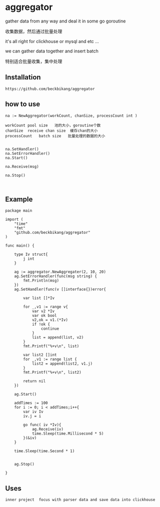 # aggregator


gather data from any way and deal it in some go goroutine

收集数据，然后通过批量处理


it's all right for clickhouse  or mysql and etc ...


we can gather data together and insert batch

特别适合批量收集，集中处理


## Installation

```
https://github.com/beckbikang/aggregator
```

## how to use

```
na := NewAggregator(workCount, chanSize, processCount int )

workCount pool size   池的大小，goroutine个数
chanSize  receive chan size  缓存chan的大小
processCount   batch size   批量处理的数据的大小


na.SetHandler()
na.SetErrorHandler()
na.Start()

na.Receive(msg)

na.Stop()



```

## Example

```
package main

import (
	"time"
	"fmt"
	"github.com/beckbikang/aggregator"
)

func main() {

	type Iv struct{
		j int
	}

	ag := aggregator.NewAggregater(2, 10, 20)
	ag.SetErrorHandler(func(msg string) {
		fmt.Println(msg)
	})
	ag.SetHandler(func(v []interface{})error{

		var list []*Iv

		for _,v1 := range v{
			var v2 *Iv
			var ok bool
			v2,ok = v1.(*Iv)
			if !ok {
				continue
			}
			list = append(list, v2)
		}
		fmt.Printf("%+v\n", list)

		var list2 []int
		for _,v1 := range list {
			list2 = append(list2, v1.j)
		}
		fmt.Printf("%+v\n", list2)

		return nil
	})

	ag.Start()

	addTimes := 100
	for i := 0; i < addTimes;i++{
		var iv Iv
		iv.j = i

		go func( iv *Iv){
			ag.Receive(iv)
			time.Sleep(time.Millisecond * 5)
		}(&iv)
	}

	time.Sleep(time.Second * 1)


	ag.Stop()

}

```

## Uses

```
inner project  focus with parser data and save data into clickhouse

```


